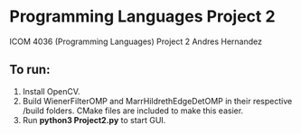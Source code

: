 # Programming Languages Project 2
ICOM 4036 (Programming Languages) Project 2
Andres Hernandez

## To run:
1. Install OpenCV.
2. Build WienerFilterOMP and MarrHildrethEdgeDetOMP in their respective /build folders. CMake files are included to make this easier.
3. Run **python3 Project2.py** to start GUI.

